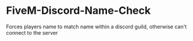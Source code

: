 # FiveM-Discord-Name-Check
Forces players name to match name within a discord guild, otherwise can't connect to the server

